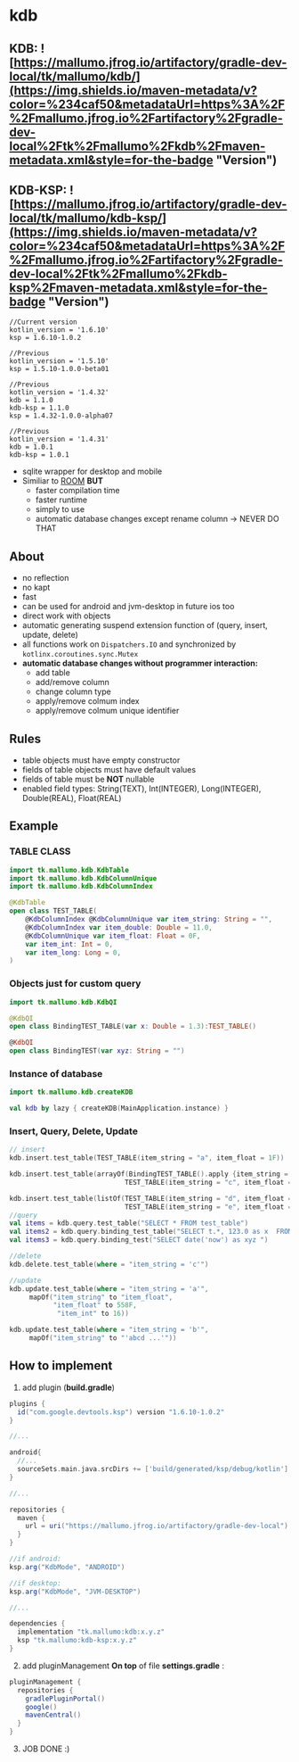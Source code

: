 # kdb

## KDB: ![https://mallumo.jfrog.io/artifactory/gradle-dev-local/tk/mallumo/kdb/](https://img.shields.io/maven-metadata/v?color=%234caf50&metadataUrl=https%3A%2F%2Fmallumo.jfrog.io%2Fartifactory%2Fgradle-dev-local%2Ftk%2Fmallumo%2Fkdb%2Fmaven-metadata.xml&style=for-the-badge "Version")

## KDB-KSP: ![https://mallumo.jfrog.io/artifactory/gradle-dev-local/tk/mallumo/kdb-ksp/](https://img.shields.io/maven-metadata/v?color=%234caf50&metadataUrl=https%3A%2F%2Fmallumo.jfrog.io%2Fartifactory%2Fgradle-dev-local%2Ftk%2Fmallumo%2Fkdb-ksp%2Fmaven-metadata.xml&style=for-the-badge "Version")

```
//Current version
kotlin_version = '1.6.10'
ksp = 1.6.10-1.0.2

//Previous
kotlin_version = '1.5.10'
ksp = 1.5.10-1.0.0-beta01

//Previous
kotlin_version = '1.4.32'
kdb = 1.1.0
kdb-ksp = 1.1.0
ksp = 1.4.32-1.0.0-alpha07

//Previous
kotlin_version = '1.4.31'
kdb = 1.0.1
kdb-ksp = 1.0.1
```

* sqlite wrapper for desktop and mobile
* Similiar to [ROOM](https://developer.android.com/jetpack/androidx/releases/room?hl=en) **BUT**
  * faster compilation time
  * faster runtime
  * simply to use
  * automatic database changes except rename column -> NEVER DO THAT

## About
* no reflection
* no kapt
* fast
* can be used for android and jvm-desktop in future ios too
* direct work with objects
* automatic generating suspend extension function of (query, insert, update, delete)
* all functions work on ``Dispatchers.IO`` and synchronized by ``kotlinx.coroutines.sync.Mutex``
* **automatic database changes without programmer interaction:**
  * add table
  * add/remove column
  * change column type
  * apply/remove colmum index
  * apply/remove colmum unique identifier

## Rules
* table objects must have empty constructor
* fields of table objects must have default values
* fields of table must be **NOT** nullable
* enabled field types: String(TEXT), Int(INTEGER), Long(INTEGER), Double(REAL), Float(REAL)

## Example

### TABLE CLASS
```kotlin
import tk.mallumo.kdb.KdbTable
import tk.mallumo.kdb.KdbColumnUnique
import tk.mallumo.kdb.KdbColumnIndex

@KdbTable
open class TEST_TABLE(
    @KdbColumnIndex @KdbColumnUnique var item_string: String = "",
    @KdbColumnIndex var item_double: Double = 11.0,
    @KdbColumnUnique var item_float: Float = 0F,
    var item_int: Int = 0,
    var item_long: Long = 0,
)
```

### Objects just for custom query
```kotlin
import tk.mallumo.kdb.KdbQI

@KdbQI
open class BindingTEST_TABLE(var x: Double = 1.3):TEST_TABLE()

@KdbQI
open class BindingTEST(var xyz: String = "")
```

### Instance of database
```kotlin
import tk.mallumo.kdb.createKDB

val kdb by lazy { createKDB(MainApplication.instance) }
```

### Insert, Query, Delete, Update
```kotlin
// insert
kdb.insert.test_table(TEST_TABLE(item_string = "a", item_float = 1F))

kdb.insert.test_table(arrayOf(BindingTEST_TABLE().apply {item_string = "b"; item_float = 2F },
                             TEST_TABLE(item_string = "c", item_float = 3F)))

kdb.insert.test_table(listOf(TEST_TABLE(item_string = "d", item_float = 4F),
                             TEST_TABLE(item_string = "e", item_float = 5F)))
//query
val items = kdb.query.test_table("SELECT * FROM test_table")
val items2 = kdb.query.binding_test_table("SELECT t.*, 123.0 as x  FROM test_table t ")
val items3 = kdb.query.binding_test("SELECT date('now') as xyz ")

//delete
kdb.delete.test_table(where = "item_string = 'c'")

//update
kdb.update.test_table(where = "item_string = 'a'",
     mapOf("item_string" to "item_float",
           "item_float" to 558F,
            "item_int" to 16))

kdb.update.test_table(where = "item_string = 'b'",
     mapOf("item_string" to "'abcd ...'"))
```

## How to implement

1. add plugin (**build.gradle**)

```groovy
plugins {
  id("com.google.devtools.ksp") version "1.6.10-1.0.2"
}

//...

android{
  //...
  sourceSets.main.java.srcDirs += ['build/generated/ksp/debug/kotlin']
}

//...

repositories {
  maven {
    url = uri("https://mallumo.jfrog.io/artifactory/gradle-dev-local")
  }
}

//if android:
ksp.arg("KdbMode", "ANDROID")

//if desktop:
ksp.arg("KdbMode", "JVM-DESKTOP")

//...

dependencies {
  implementation "tk.mallumo:kdb:x.y.z"
  ksp "tk.mallumo:kdb-ksp:x.y.z"
}
```

2. add pluginManagement **On top** of file **settings.gradle** :
```groovy
pluginManagement {
  repositories {
    gradlePluginPortal()
    google()
    mavenCentral()
  }
}
```

3. JOB DONE :)